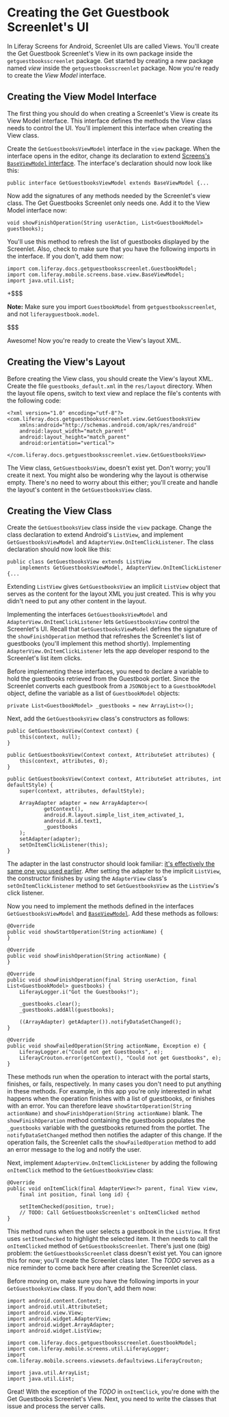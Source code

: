 # Creating the Get Guestbook Screenlet's UI

In Liferay Screens for Android, Screenlet UIs are called Views. You'll create 
the Get Guestbook Screenlet's View in its own package inside the 
`getguestbooksscreenlet` package. Get started by creating a new package named 
*view* inside the `getguestbooksscreenlet` package. Now you're ready to create 
the *View Model* interface.

## Creating the View Model Interface

The first thing you should do when creating a Screenlet's View is create its 
View Model interface. This interface defines the methods the View class needs to 
control the UI. You'll implement this interface when creating the View class. 

Create the `GetGuestbooksViewModel` interface in the `view` package. When the 
interface opens in the editor, change its declaration to extend 
[Screens's `BaseViewModel` interface](https://github.com/liferay/liferay-screens/blob/1.2.0/android/library/core/src/main/java/com/liferay/mobile/screens/base/view/BaseViewModel.java). 
The interface's declaration should now look like this:

    public interface GetGuestbooksViewModel extends BaseViewModel {...

Now add the signatures of any methods needed by the Screenlet's view class. The 
Get Guestbooks Screenlet only needs one. Add it to the View Model interface now: 

    void showFinishOperation(String userAction, List<GuestbookModel> guestbooks);

You'll use this method to refresh the list of guestbooks displayed by the 
Screenlet. Also, check to make sure that you have the following imports in the 
interface. If you don't, add them now: 

    import com.liferay.docs.getguestbooksscreenlet.GuestbookModel;
    import com.liferay.mobile.screens.base.view.BaseViewModel;
    import java.util.List;

+$$$

**Note:** Make sure you import `GuestbookModel` from `getguestbooksscreenlet`, 
and not `liferayguestbook.model`.

$$$

Awesome! Now you're ready to create the View's layout XML.

## Creating the View's Layout

Before creating the View class, you should create the View's layout XML. Create 
the file `guestbooks_default.xml` in the `res/layout` directory. When the layout 
file opens, switch to text view and replace the file's contents with the 
following code: 

    <?xml version="1.0" encoding="utf-8"?>
    <com.liferay.docs.getguestbooksscreenlet.view.GetGuestbooksView
        xmlns:android="http://schemas.android.com/apk/res/android"
        android:layout_width="match_parent"
        android:layout_height="match_parent"
        android:orientation="vertical">

    </com.liferay.docs.getguestbooksscreenlet.view.GetGuestbooksView>

The View class, `GetGuestbooksView`, doesn't exist yet. Don't worry; you'll 
create it next. You might also be wondering why the layout is otherwise empty. 
There's no need to worry about this either; you'll create and handle the 
layout's content in the `GetGuestbooksView` class. 

## Creating the View Class

Create the `GetGuestbooksView` class inside the `view` package. Change the class 
declaration to extend Android's `ListView`, and implement 
`GetGuestbooksViewModel` and `AdapterView.OnItemClickListener`. The class 
declaration should now look like this: 

    public class GetGuestbooksView extends ListView 
        implements GetGuestbooksViewModel, AdapterView.OnItemClickListener {...

Extending `ListView` gives `GetGuestbooksView` an implicit `ListView` object 
that serves as the content for the layout XML you just created. This is why you 
didn't need to put any other content in the layout. 

Implementing the interfaces `GetGuestbooksViewModel` and 
`AdapterView.OnItemClickListener` lets `GetGuestbooksView` control the 
Screenlet's UI. Recall that `GetGuestbooksViewModel` defines the signature of 
the `showFinishOperation` method that refreshes the Screenlet's list of 
guestbooks (you'll implement this method shortly). Implementing 
`AdapterView.OnItemClickListener` lets the app developer respond to the 
Screenlet's list item clicks. 

Before implementing these interfaces, you need to declare a variable to hold the 
guestbooks retrieved from the Guestbook portlet. Since the Screenlet converts 
each guestbook from a `JSONObject` to a `GuestbookModel` object, define the 
variable as a list of `GuestbookModel` objects: 

    private List<GuestbookModel> _guestbooks = new ArrayList<>();

Next, add the `GetGuestbooksView` class's constructors as follows:

    public GetGuestbooksView(Context context) {
        this(context, null);
    }

    public GetGuestbooksView(Context context, AttributeSet attributes) {
        this(context, attributes, 0);
    }

    public GetGuestbooksView(Context context, AttributeSet attributes, int defaultStyle) {
        super(context, attributes, defaultStyle);

        ArrayAdapter adapter = new ArrayAdapter<>(
                getContext(),
                android.R.layout.simple_list_item_activated_1,
                android.R.id.text1,
                _guestbooks
        );
        setAdapter(adapter);
        setOnItemClickListener(this);
    }

The adapter in the last constructor should look familiar: 
[it's effectively the same one you used earlier](http://www.liferay.com/). 
After setting the adapter to the implicit `ListView`, the constructor finishes 
by using the `AdapterView` class's `setOnItemClickListener` method to set 
`GetGuestbooksView` as the `ListView`'s click listener. 

Now you need to implement the methods defined in the interfaces 
`GetGuestbooksViewModel` and 
[`BaseViewModel`](https://github.com/liferay/liferay-screens/blob/1.2.0/android/library/core/src/main/java/com/liferay/mobile/screens/base/view/BaseViewModel.java). 
Add these methods as follows: 

    @Override
    public void showStartOperation(String actionName) {
    }

    @Override
    public void showFinishOperation(String actionName) {
    }

    @Override
    public void showFinishOperation(final String userAction, final List<GuestbookModel> guestbooks) {
        LiferayLogger.i("Got the Guestbooks!");

        _guestbooks.clear();
        _guestbooks.addAll(guestbooks);

        ((ArrayAdapter) getAdapter()).notifyDataSetChanged();
    }

    @Override
    public void showFailedOperation(String actionName, Exception e) {
        LiferayLogger.e("Could not get Guestbooks", e);
        LiferayCrouton.error(getContext(), "Could not get Guestbooks", e);
    }

These methods run when the operation to interact with the portal starts, 
finishes, or fails, respectively. In many cases you don't need to put anything 
in these methods. For example, in this app you're only interested in what 
happens when the operation finishes with a list of guestbooks, or finishes with 
an error. You can therefore leave `showStartOperation(String actionName)` and 
`showFinishOperation(String actionName)` blank. The `showFinishOperation` method 
containing the guestbooks populates the `_guestbooks` variable with the 
guestbooks returned from the portlet. The `notifyDataSetChanged` method then 
notifies the adapter of this change. If the operation fails, the Screenlet calls 
the `showFailedOperation` method to add an error message to the log and notify 
the user. 

Next, implement `AdapterView.OnItemClickListener` by adding the following 
`onItemClick` method to the `GetGuestbooksView` class: 

    @Override
    public void onItemClick(final AdapterView<?> parent, final View view, 
        final int position, final long id) {
        
        setItemChecked(position, true);
        // TODO: Call GetGuestbooksScreenlet's onItemClicked method
    }

This method runs when the user selects a guestbook in the `ListView`. It first 
uses `setItemChecked` to highlight the selected item. It then needs to call the 
`onItemClicked` method of `GetGuestbooksScreenlet`. There's just one (big) 
problem: the `GetGuestbooksScreenlet` class doesn't exist yet. You can ignore 
this for now; you'll create the Screenlet class later. The *TODO* serves as a 
nice reminder to come back here after creating the Screenlet class. 

Before moving on, make sure you have the following imports in your 
`GetGuestbooksView` class. If you don't, add them now: 

    import android.content.Context;
    import android.util.AttributeSet;
    import android.view.View;
    import android.widget.AdapterView;
    import android.widget.ArrayAdapter;
    import android.widget.ListView;

    import com.liferay.docs.getguestbooksscreenlet.GuestbookModel;
    import com.liferay.mobile.screens.util.LiferayLogger;
    import com.liferay.mobile.screens.viewsets.defaultviews.LiferayCrouton;

    import java.util.ArrayList;
    import java.util.List;

Great! With the exception of the *TODO* in `onItemClick`, you're done with the 
Get Guestbooks Screenlet's View. Next, you need to write the classes that issue 
and process the server calls. 
